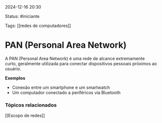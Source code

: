 
2024-12-16 20:30

Status: #iniciante

Tags: [[redes de computadores]]


# PAN (Personal Area Network)

A PAN (Personal Area Network) é uma rede de alcance extremamente curto, geralmente utilizada para conectar dispositivos pessoais próximos ao usuário.

**Exemplos** 
-  Conexão entre um smartphone e um smartwatch
-  Um computador conectado a periféricos via Bluetooth
### Tópicos relacionados

[[Escopo de redes]]